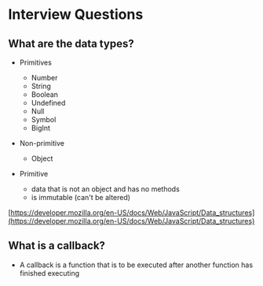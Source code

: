 # Interview Questions

## What are the data types?

* Primitives
  * Number
  * String
  * Boolean
  * Undefined
  * Null
  * Symbol
  * BigInt
* Non-primitive
  * Object


* Primitive
  * data that is not an object and has no methods
  * is immutable (can't be altered)

[https://developer.mozilla.org/en-US/docs/Web/JavaScript/Data_structures](https://developer.mozilla.org/en-US/docs/Web/JavaScript/Data_structures)

## What is a callback?

* A callback is a function that is to be executed after another function has finished executing
